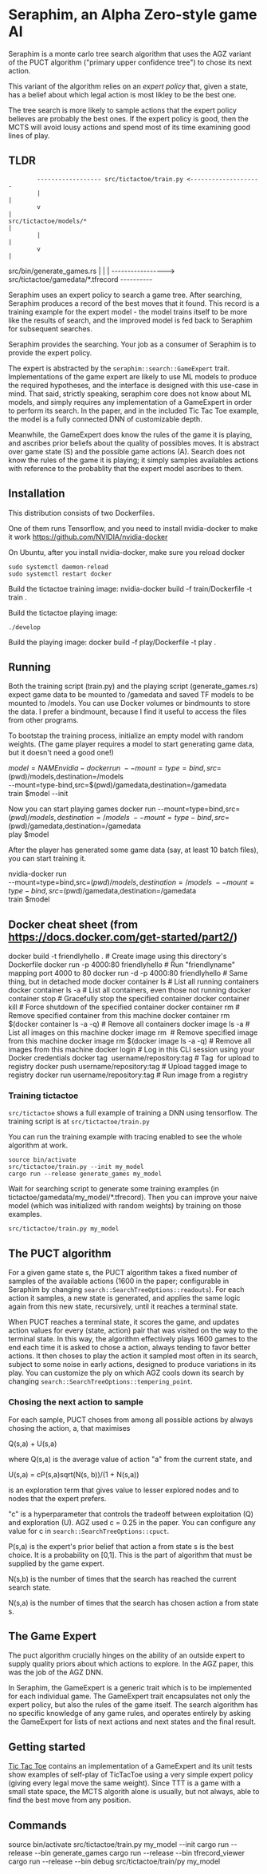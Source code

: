 # Seraphim, an Alpha Zero-style game AI

Seraphim is a monte carlo tree search algorithm that uses the AGZ variant of the PUCT algorithm ("primary upper confidence tree") to chose its next action.

This variant of the algorithm relies on an _expert policy_ that, given a state, has a belief about which legal action is most likley to be the best one.

The tree search is more likely to sample actions that the expert policy believes are probably the best ones. If the expert policy is good, then the MCTS will avoid lousy actions and spend most of its time examining good lines of play.


## TLDR
            ------------------ src/tictactoe/train.py <--------------------
            |                                                             |
            v                                                             |
    src/tictactoe/models/*                                                |
            |                                                             |
            v                                                             |
src/bin/generate_games.rs                                                 |
            |                                                             |
            -----------------> src/tictactoe/gamedata/*.tfrecord ----------

Seraphim uses an expert policy to search a game tree. After searching, Seraphim produces a record
of the best moves that it found. This record is a training example for the expert model - the model
trains itself to be more like the results of search, and the improved model is fed back to Seraphim
for subsequent searches.

Seraphim provides the searching. Your job as a consumer of Seraphim is to provide the expert policy.  

The expert is abstracted by the `seraphim::search::GameExpert` trait. Implementations of the game expert are likely to use ML models to produce the required hypotheses, and the interface is designed with this use-case in mind. That said, strictly speaking, seraphim core does not know about ML models, and simply requires any implementation of a GameExpert in order to perform its search. In the paper, and in the included Tic Tac Toe example, the model is a fully connected DNN of customizable depth.

Meanwhile, the GameExpert does know the rules of the game it is playing, and ascribes prior beliefs about the quality of possibles moves. It  is abstract over game state (S) and the possible game actions (A). Search does not know the rules of the game it is playing; it simply samples availables actions with reference to the probablity that the expert model ascribes to them.

## Installation

This distribution consists of two Dockerfiles. 

One of them runs Tensorflow, and you need to install nvidia-docker to make it work
https://github.com/NVIDIA/nvidia-docker

On Ubuntu, after you install nvidia-docker, make sure you reload docker

```
sudo systemctl daemon-reload
sudo systemctl restart docker
```

Build the tictactoe training image:
nvidia-docker build -f train/Dockerfile -t train .

Build the tictactoe playing image:

`./develop`


Build the playing image:
docker build -f play/Dockerfile -t play .

## Running

Both the training script (train.py) and the playing script (generate_games.rs) expect game data to 
be mounted to /gamedata and saved TF models to be mounted to /models. You can use Docker volumes or 
bindmounts to store the data. I prefer a bindmount, because I find it useful to access the files 
from other programs. 

To bootstap the training process, initialize an empty model with random weights. (The game player requires
a model to start generating game data, but it doesn't need a good one!)

$model=NAME
nvidia-docker run \
    --mount=type=bind,src=$(pwd)/models,destination=/models \
    --mount=type-bind,src=$(pwd)/gamedata,destination=/gamedata \
    train $model --init

Now you can start playing games
docker run
    --mount=type=bind,src=$(pwd)/models,destination=/models \
    --mount=type-bind,src=$(pwd)/gamedata,destination=/gamedata \
    play $model


After the player has generated some game data (say, at least 10 batch files), you can start training it. 

nvidia-docker run \
    --mount=type=bind,src=$(pwd)/models,destination=/models \
    --mount=type-bind,src=$(pwd)/gamedata,destination=/gamedata \
    train $model


## Docker cheat sheet (from https://docs.docker.com/get-started/part2/)
docker build -t friendlyhello .  # Create image using this directory's Dockerfile
docker run -p 4000:80 friendlyhello  # Run "friendlyname" mapping port 4000 to 80
docker run -d -p 4000:80 friendlyhello         # Same thing, but in detached mode
docker container ls                                # List all running containers
docker container ls -a             # List all containers, even those not running
docker container stop <hash>           # Gracefully stop the specified container
docker container kill <hash>         # Force shutdown of the specified container
docker container rm <hash>        # Remove specified container from this machine
docker container rm $(docker container ls -a -q)         # Remove all containers
docker image ls -a                             # List all images on this machine
docker image rm <image id>            # Remove specified image from this machine
docker image rm $(docker image ls -a -q)   # Remove all images from this machine
docker login             # Log in this CLI session using your Docker credentials
docker tag <image> username/repository:tag  # Tag <image> for upload to registry
docker push username/repository:tag            # Upload tagged image to registry
docker run username/repository:tag                   # Run image from a registry


### Training tictactoe

`src/tictactoe` shows a full example of training a DNN using tensorflow. The training script is at `src/tictactoe/train.py`

You can run the training example with tracing enabled to see the whole algorithm at work.

```
source bin/activate
src/tictactoe/train.py --init my_model
cargo run --release generate_games my_model
```

Wait for searching script to generate some training examples (in tictactoe/gamedata/my_model/*.tfrecord). Then you can improve your naive model (which was initialized with random weights) by training on those examples.

```
src/tictactoe/train.py my_model
```


## The PUCT algorithm

For a given game state s, the PUCT algorithm takes a fixed number of samples  of the available actions (1600 in the paper; configurable in Seraphim by changing `search::SearchTreeOptions::readouts`). For each action it samples, a new state is generated, and applies the same logic again from this new state, recursively, until it reaches a terminal state.

When PUCT reaches a terminal state, it scores the game, and updates action values for every (state, action) pair that was visited on the way to the terminal state. In this way, the algorithm effectively plays 1600 games to the end each time it is asked to chose a action, always tending to favor better actions. It then choses to play the action it sampled most often in its search, subject to some noise in early actions, designed to produce variations in its play. You can customize the ply on which AGZ cools down its search by changing `search::SearchTreeOptions::tempering_point`. 

### Chosing the next action to sample

For each sample, PUCT choses from among all possible actions by always chosing the action, a, that maximises

Q(s,a) + U(s,a)

where Q(s,a) is the average value of action "a" from the current state, and

U(s,a) = cP(s,a)sqrt(N(s, b))/(1 + N(s,a))

is an exploration term that gives value to lesser explored nodes and to nodes that the expert prefers.

"c" is a hyperparameter that controls the tradeoff between exploitation (Q) and exploration (U). AGZ used c = 0.25 in the paper. You can configure any value for c in `search::SearchTreeOptions::cpuct`.

P(s,a) is the expert's prior belief that action a from state s is the best choice. It is a probability on [0,1]. This is the part of algorithm that must be supplied by the game expert.

N(s,b) is the number of times that the search has reached the current search state.

N(s,a) is the number of times that the search has chosen action a from state s. 

## The Game Expert

The puct algorithm crucially hinges on the ability of an outside expert to supply quality priors about which actions to explore. In the AGZ paper, this was the job of the AGZ DNN.

In Seraphim, the GameExpert is a generic trait which is to be implemented for each individual game. The GameExpert trait encapsulates not only the expert policy, but also the rules of the game itself. The search algorithm has no specific knowledge of any game rules, and operates entirely by asking the GameExpert for lists of next actions and next states and the final result.

## Getting started

[Tic Tac Toe](src/tictactoe/mod.rs) contains an implementation of a GameExpert and its unit tests show examples of self-play of TicTacToe using a very simple expert policy (giving every legal move the same weight). Since TTT is a game with a small state space, the MCTS algorith alone is usually, but not always, able to find the best move from any position.

## Commands

source bin/activate
src/tictactoe/train.py my_model --init
cargo run --release --bin generate_games
cargo run --release --bin tfrecord_viewer
cargo run --release --bin debug
src/tictactoe/train/py my_model

